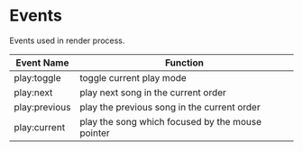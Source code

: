 # Events

Events used in render process.

| Event Name    | Function                                         |
| ---           | ---                                              |
| play:toggle   | toggle current play mode                         |
| play:next     | play next song in the current order              |
| play:previous | play the previous song in the current order      |
| play:current  | play the song which focused by the mouse pointer |


